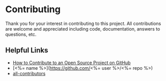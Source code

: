 # Contributing

Thank you for your interest in contributing to this project. All contributions
are welcome and appreciated including code, documentation, answers to questions,
etc.

## Helpful Links

- [How to Contribute to an Open Source Project on GitHub](https://egghead.io/series/how-to-contribute-to-an-open-source-project-on-github)
- [<%= name %>](https://github.com/<%= user %>/<%= repo %>)
- [all-contributors](https://github.com/all-contributors/all-contributors)
